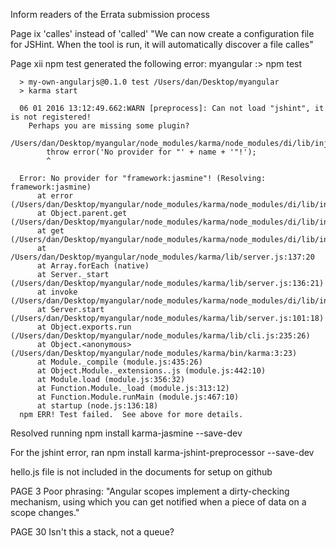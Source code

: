 Inform readers of the Errata submission process

Page ix
'calles' instead of 'called' "We can now create a configuration file for JSHint. When the tool is run, it will automatically discover a file calles"

Page xii
npm test generated the following error:
      myangular :> npm test

      > my-own-angularjs@0.1.0 test /Users/dan/Desktop/myangular
      > karma start

      06 01 2016 13:12:49.662:WARN [preprocess]: Can not load "jshint", it is not registered!
        Perhaps you are missing some plugin?
      /Users/dan/Desktop/myangular/node_modules/karma/node_modules/di/lib/injector.js:9
            throw error('No provider for "' + name + '"!');
            ^

      Error: No provider for "framework:jasmine"! (Resolving: framework:jasmine)
          at error (/Users/dan/Desktop/myangular/node_modules/karma/node_modules/di/lib/injector.js:22:12)
          at Object.parent.get (/Users/dan/Desktop/myangular/node_modules/karma/node_modules/di/lib/injector.js:9:13)
          at get (/Users/dan/Desktop/myangular/node_modules/karma/node_modules/di/lib/injector.js:54:19)
          at /Users/dan/Desktop/myangular/node_modules/karma/lib/server.js:137:20
          at Array.forEach (native)
          at Server._start (/Users/dan/Desktop/myangular/node_modules/karma/lib/server.js:136:21)
          at invoke (/Users/dan/Desktop/myangular/node_modules/karma/node_modules/di/lib/injector.js:75:15)
          at Server.start (/Users/dan/Desktop/myangular/node_modules/karma/lib/server.js:101:18)
          at Object.exports.run (/Users/dan/Desktop/myangular/node_modules/karma/lib/cli.js:235:26)
          at Object.<anonymous> (/Users/dan/Desktop/myangular/node_modules/karma/bin/karma:3:23)
          at Module._compile (module.js:435:26)
          at Object.Module._extensions..js (module.js:442:10)
          at Module.load (module.js:356:32)
          at Function.Module._load (module.js:313:12)
          at Function.Module.runMain (module.js:467:10)
          at startup (node.js:136:18)
      npm ERR! Test failed.  See above for more details.
  Resolved running npm install karma-jasmine --save-dev

For the jshint error, ran npm install karma-jshint-preprocessor --save-dev

hello.js file is not included in the documents for setup on github

PAGE 3
  Poor phrasing: "Angular scopes implement a dirty-checking mechanism, using which you can get notified when a piece of data on a scope changes."


PAGE 30
  Isn't this a stack, not a queue?

